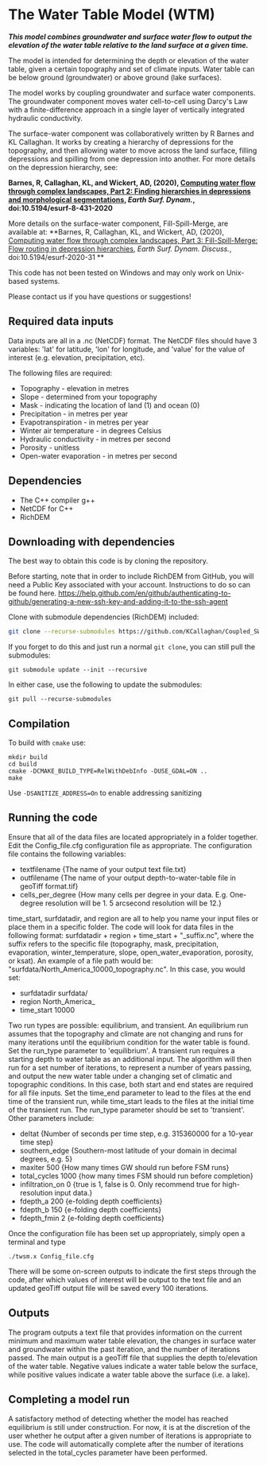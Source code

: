 # The Water Table Model (WTM)

***This model combines groundwater and surface water flow to output the elevation of the water table relative to the land surface at a given time.***

The model is intended for determining the depth or elevation of the water table, given a certain topography and set of climate inputs. Water table can be below ground (groundwater) or above ground (lake surfaces).

The model works by coupling groundwater and surface water components. The groundwater component moves water cell-to-cell using Darcy's Law with a finite-difference approach in a single layer of vertically integrated hydraulic conductivity.

The surface-water component was collaboratively written by R Barnes and KL Callaghan. It works by creating a hierarchy of depressions for the topography, and then allowing water to move across the land surface, filling depressions and spilling from one depression into another. For more details on the depression hierarchy, see:

**Barnes, R, Callaghan, KL, and Wickert, AD, (2020), [Computing water flow through complex landscapes, Part 2: Finding hierarchies in depressions and morphological segmentations](https://esurf.copernicus.org/articles/8/431/2020/), *Earth Surf. Dynam.*, doi:10.5194/esurf-8-431-2020**

More details on the surface-water component, Fill-Spill-Merge, are available at:
**Barnes, R, Callaghan, KL, and Wickert, AD, (2020), [Computing water flow through complex landscapes, Part 3: Fill-Spill-Merge: Flow routing in depression hierarchies](https://esurf.copernicus.org/preprints/esurf-2020-31/), *Earth Surf. Dynam. Discuss.*, doi:10.5194/esurf-2020-31 **

This code has not been tested on Windows and may only work on Unix-based systems.

Please contact us if you have questions or suggestions!

## Required data inputs

Data inputs are all in a .nc (NetCDF) format. The NetCDF files should have 3 variables: 'lat' for latitude, 'lon' for longitude, and 'value' for the value of interest (e.g. elevation, precipitation, etc).

The following files are required:
* Topography - elevation in metres
* Slope - determined from your topography
* Mask - indicating the location of land (1) and ocean (0)
* Precipitation - in metres per year
* Evapotranspiration - in metres per year
* Winter air temperature - in degrees Celsius
* Hydraulic conductivity - in metres per second
* Porosity - unitless
* Open-water evaporation - in metres per second

## Dependencies

* The C++ compiler g++
* NetCDF for C++
* RichDEM

## Downloading with dependencies

The best way to obtain this code is by cloning the repository.

Before starting, note that in order to include RichDEM from GitHub, you will need a Public Key associated with your account. Instructions to do so can be found here.
https://help.github.com/en/github/authenticating-to-github/generating-a-new-ssh-key-and-adding-it-to-the-ssh-agent

Clone with submodule dependencies (RichDEM) included:
```sh
git clone --recurse-submodules https://github.com/KCallaghan/Coupled_SW_GW
```

If you forget to do this and just run a normal `git clone`, you can still pull the submodules:
```
git submodule update --init --recursive
```

In either case, use the following to update the submodules:
```
git pull --recurse-submodules
```

## Compilation
To build with `cmake` use:
```
mkdir build
cd build
cmake -DCMAKE_BUILD_TYPE=RelWithDebInfo -DUSE_GDAL=ON ..
make
```
Use `-DSANITIZE_ADDRESS=On` to enable addressing sanitizing

## Running the code
Ensure that all of the data files are located appropriately in a folder together. Edit the Config_file.cfg configuration file as appropriate. The configuration file contains the following variables:

* textfilename       {The name of your output text file.txt}
* outfilename        {The name of your output depth-to-water-table file in geoTiff format.tif}
* cells_per_degree   {How many cells per degree in your data. E.g. One-degree resolution will be 1. 5 arcsecond resolution will be 12.}

time_start, surfdatadir, and region are all to help you name your input files or place them in a specific folder. The code will look for data files in the following format:
surfdatadir + region + time_start + "\_suffix.nc",
where the suffix refers to the specific file (topography, mask, precipitation, evaporation, winter_temperature, slope, open_water_evaporation, porosity, or ksat).
An example of a file path would be: "surfdata/North_America_10000_topography.nc".
In this case, you would set:

* surfdatadir        surfdata/
* region             North_America_
* time_start         10000

Two run types are possible: equilibrium, and transient. An equilibrium run assumes that the topography and climate are not changing and runs for many iterations until the equilibrium condition for the water table is found. Set the run_type parameter to 'equilibrium'.
A transient run requires a starting depth to water table as an additional input. The algorithm will then run for a set number of iterations, to represent a number of years passing, and output the new water table under a changing set of climatic and topographic conditions. In this case, both start and end states are required for all file inputs. Set the time_end parameter to lead to the files at the end time of the transient run, while time_start leads to the files at the initial time of the transient run. The run_type parameter should be set to 'transient'.
Other parameters include:

* deltat             {Number of seconds per time step, e.g. 315360000 for a 10-year time step}
* southern_edge      {Southern-most latitude of your domain in decimal degrees, e.g. 5}
* maxiter            500                  {How many times GW should run before FSM runs}
* total_cycles       1000                 {how many times FSM should run before completion}
* infiltration_on    0                    {true is 1, false is 0. Only recommend true for high-resolution input data.}
* fdepth_a           200                  {e-folding depth coefficients}
* fdepth_b           150                  {e-folding depth coefficients}
* fdepth_fmin        2                    {e-folding depth coefficients}

Once the configuration file has been set up appropriately, simply open a terminal and type
```
./twsm.x Config_file.cfg
```
There will be some on-screen outputs to indicate the first steps through the code, after which values of interest will be output to the text file and an updated geoTiff output file will be saved every 100 iterations.

## Outputs
The program outputs a text file that provides information on the current minimum and maximum water table elevation, the changes in surface water and groundwater within the past iteration, and the number of iterations passed.
The main output is a geoTiff file that supplies the depth to/elevation of the water table. Negative values indicate a water table below the surface, while positive values indicate a water table above the surface (i.e. a lake).

## Completing a model run
A satisfactory method of detecting whether the model has reached equilibrium is still under construction. For now, it is at the discretion of the user whether he output after a given number of iterations is appropriate to use. The code will automatically complete after the number of iterations selected in the total_cycles parameter have been performed.
